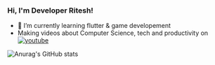 ### Hi, I'm Developer Ritesh!

- 🌱 I’m currently learning flutter & game developement
- Making videos about Computer Science, tech and productivity on   [![youtube](https://img.shields.io/badge/youtube-FF2D00?style=for-the-badge&logo=youtube&logoColor=white)](https://www.youtube.com/@developerritesh)

![Anurag's GitHub stats](https://github-readme-stats.vercel.app/api?username=Developer-ritesh&count_private_true&show_icons=true&theme=radical&hide_rank=false)



